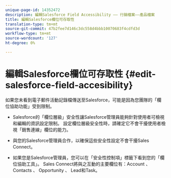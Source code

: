 ```yaml
---
unique-page-id: 14352472
description: 編輯Salesforce Field Accessibility —— 行銷檔案——產品檔案
title: 編輯Salesforce欄位可存取性
translation-type: tm+mt
source-git-commit: 47b2fee7d146c3dc558d4bbb10070683f4cdfd3d
workflow-type: tm+mt
source-wordcount: '127'
ht-degree: 0%

---
```



# 編輯Salesforce欄位可存取性 {#edit-salesforce-field-accesibility}

如果您未看到電子郵件活動記錄檔傳送至Salesforce，可能是因為您團隊的「欄位協助功能」受到限制。

* Salesforce的「欄位層級」安全性讓Salesforce管理員能夠針對使用者可檢視和編輯的資訊設定限制。 設定欄位層級安全性時，請確定它不會干擾使用者檢視「銷售連線」欄位的能力。

* 與您的Salesforce管理員合作，以確保這些安全性設定不會干擾Sales Connect。

* 如果您是Salesforce管理員，您可以在「安全性控制項」標籤下看到您的「欄位協助工具」。 Sales Connect將與之互動的主要欄位有：Account 、 Contacts 、 Opportunity 、 Lead和Task。

